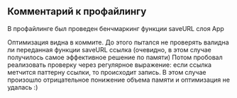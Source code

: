 ## Комментарий к профайлингу

В профайлинге был проведен бенчмаркинг функции saveURL слоя App

Оптимизация видна в коммите.
До этого пытался не проверять валидна ли переданная функции saveURL ссылка (очевидно, в этом случае получилось самое эффективное решение по памяти)
Потом пробовал реализовать проверку через регулярное выражение: если ссылка метчится паттерну ссылки, то происходит запись. В этом случае произошло отрицательное понижение объема памяти и оптимизация не удалась :)
